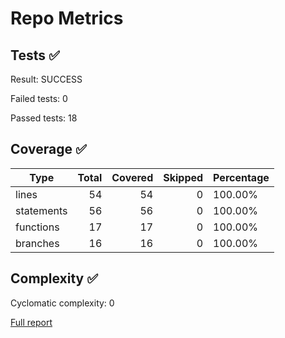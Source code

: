 # Repo Metrics
## Tests ✅
Result: SUCCESS

Failed tests: 0

Passed tests: 18

## Coverage ✅
| Type | Total | Covered | Skipped | Percentage |
|------|------:|--------:|--------:|------------|
| lines | 54 | 54 | 0 | 100.00% |
| statements | 56 | 56 | 0 | 100.00% |
| functions | 17 | 17 | 0 | 100.00% |
| branches | 16 | 16 | 0 | 100.00% |

## Complexity ✅
Cyclomatic complexity: 0

[Full report](complexity-report.md)



